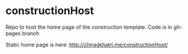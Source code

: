 # constructionHost
Repo to host the home page of the construction template.
Code is in gh-pages branch

Static home page is here: http://chiragkhatri.me/constructionHost/